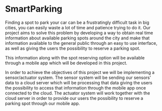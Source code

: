 # SmartParking

Finding a spot to park your car can be a frustratingly difficult task in big cities, you can
easily waste a lot of time and patience trying to do it. Our project aims to solve this problem by
developing a way to obtain real time information about available parking spots around the city and
make that information available to the general public through an easy to use interface, as well as
giving the users the possibility to reserve a parking spot.

This information along with the spot reserving option will be available through a mobile app
which will be developed in this project.

In order to achieve the objectives of this project we will be implementing a sensor/actuator
system. The sensor system will be sending our sensors’ data to a cloud server which will be processing
that data giving the users the possibility to access that information through the mobile app once
connected to the cloud. The actuator system will work together with the cloud server in order to
provide our users the possibility to reserve a parking spot through our mobile app.
